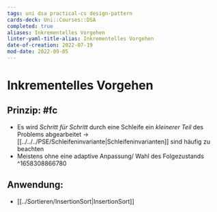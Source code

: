 ```yaml
---
tags: uni dsa practical-cs design-pattern
cards-deck: Uni::Courses::DSA
completed: true
aliases: Inkrementelles Vorgehen
linter-yaml-title-alias: Inkrementelles Vorgehen
date-of-creation: 2022-07-19
mod-date: 2022-09-05
---
```


# Inkrementelles Vorgehen

## Prinzip: #fc
- Es wird *Schritt für Schritt* durch eine Schleife ein *kleinerer Teil* des Problems abgearbeitet
	→ [[../../../PSE/Schleifeninvariante|Schleifeninvarianten]] sind häufig zu beachten
- Meistens ohne eine adaptive Anpassung/ Wahl des Folgezustands
^1658308866780

## Anwendung:
- [[../Sortieren/InsertionSort|InsertionSort]]
